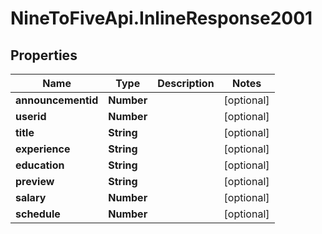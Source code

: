 # NineToFiveApi.InlineResponse2001

## Properties
Name | Type | Description | Notes
------------ | ------------- | ------------- | -------------
**announcementid** | **Number** |  | [optional] 
**userid** | **Number** |  | [optional] 
**title** | **String** |  | [optional] 
**experience** | **String** |  | [optional] 
**education** | **String** |  | [optional] 
**preview** | **String** |  | [optional] 
**salary** | **Number** |  | [optional] 
**schedule** | **Number** |  | [optional] 



